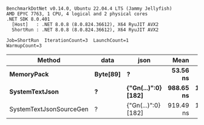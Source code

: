 ```

BenchmarkDotNet v0.14.0, Ubuntu 22.04.4 LTS (Jammy Jellyfish)
AMD EPYC 7763, 1 CPU, 4 logical and 2 physical cores
.NET SDK 8.0.401
  [Host]   : .NET 8.0.8 (8.0.824.36612), X64 RyuJIT AVX2
  ShortRun : .NET 8.0.8 (8.0.824.36612), X64 RyuJIT AVX2

Job=ShortRun  IterationCount=3  LaunchCount=1  
WarmupCount=3  

```
| Method                  | data     | json                | Mean      | Error     | StdDev   | Min       | Max       | Gen0   | Allocated |
|------------------------ |--------- |-------------------- |----------:|----------:|---------:|----------:|----------:|-------:|----------:|
| **MemoryPack**              | **Byte[89]** | **?**                   |  **53.56 ns** |  **0.855 ns** | **0.047 ns** |  **53.50 ns** |  **53.59 ns** | **0.0012** |     **104 B** |
| **SystemTextJson**          | **?**        | **{&quot;Gn(...)&quot;:0} [182]** | **988.65 ns** | **12.483 ns** | **0.684 ns** | **988.22 ns** | **989.44 ns** |      **-** |     **104 B** |
| SystemTextJsonSourceGen | ?        | {&quot;Gn(...)&quot;:0} [182] | 919.49 ns | 12.144 ns | 0.666 ns | 918.72 ns | 919.90 ns | 0.0010 |     104 B |
